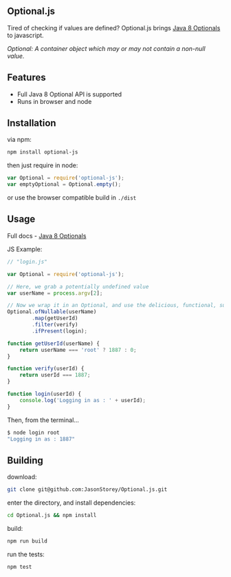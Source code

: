 Optional.js
----------

Tired of checking if values are defined? Optional.js brings [Java 8 Optionals](http://docs.oracle.com/javase/8/docs/api/java/util/Optional.html) to javascript.

_Optional: A container object which may or may not contain a non-null value._

Features
--------

- Full Java 8 Optional API is supported
- Runs in browser and node

Installation
------------

via npm:
``` bash
npm install optional-js
```

then just require in node:
``` javascript
var Optional = require('optional-js');
var emptyOptional = Optional.empty();
```

or use the browser compatible build in `./dist`

## Usage

Full docs - [Java 8 Optionals](http://docs.oracle.com/javase/8/docs/api/java/util/Optional.html)

JS Example:
``` javascript
// "login.js"

var Optional = require('optional-js');

// Here, we grab a potentially undefined value
var userName = process.argv[2];

// Now we wrap it in an Optional, and use the delicious, functional, sugary sweet API
Optional.ofNullable(userName)
        .map(getUserId)
        .filter(verify)
        .ifPresent(login);

function getUserId(userName) {
    return userName === 'root' ? 1887 : 0;
}

function verify(userId) {
    return userId === 1887;
}

function login(userId) {
    console.log('Logging in as : ' + userId);
}

```
Then, from the terminal...
``` bash
$ node login root
"Logging in as : 1887"
````

## Building

download:
``` bash
git clone git@github.com:JasonStorey/Optional.js.git
```

enter the directory, and install dependencies:
```bash
cd Optional.js && npm install
```

build:
```bash
npm run build
```

run the tests:
```bash
npm test
```
